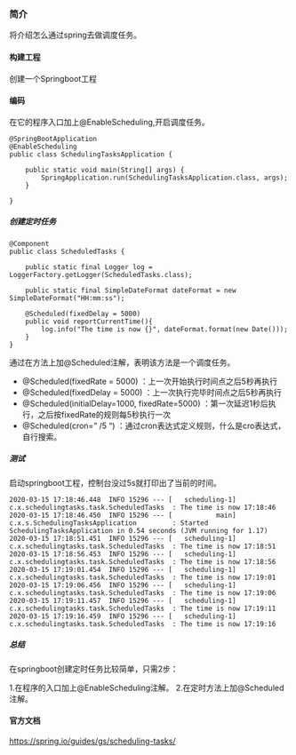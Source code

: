 ### 简介
将介绍怎么通过spring去做调度任务。

#### 构建工程
创建一个Springboot工程
#### 编码
在它的程序入口加上@EnableScheduling,开启调度任务。
```
@SpringBootApplication
@EnableScheduling
public class SchedulingTasksApplication {

    public static void main(String[] args) {
        SpringApplication.run(SchedulingTasksApplication.class, args);
    }

}
```

##### 创建定时任务
```
@Component
public class ScheduledTasks {

    public static final Logger log = LoggerFactory.getLogger(ScheduledTasks.class);

    public static final SimpleDateFormat dateFormat = new SimpleDateFormat("HH:mm:ss");

    @Scheduled(fixedDelay = 5000)
    public void reportCurrentTime(){
        log.info("The time is now {}", dateFormat.format(new Date()));
    }
}
```
通过在方法上加@Scheduled注解，表明该方法是一个调度任务。

* @Scheduled(fixedRate = 5000) ：上一次开始执行时间点之后5秒再执行
* @Scheduled(fixedDelay = 5000) ：上一次执行完毕时间点之后5秒再执行
* @Scheduled(initialDelay=1000, fixedRate=5000) ：第一次延迟1秒后执行，之后按fixedRate的规则每5秒执行一次
* @Scheduled(cron=” /5 “) ：通过cron表达式定义规则，什么是cro表达式，自行搜索。

##### 测试
启动springboot工程，控制台没过5s就打印出了当前的时间。
```
2020-03-15 17:18:46.448  INFO 15296 --- [   scheduling-1] c.x.schedulingtasks.task.ScheduledTasks  : The time is now 17:18:46
2020-03-15 17:18:46.450  INFO 15296 --- [           main] c.x.s.SchedulingTasksApplication         : Started SchedulingTasksApplication in 0.54 seconds (JVM running for 1.17)
2020-03-15 17:18:51.451  INFO 15296 --- [   scheduling-1] c.x.schedulingtasks.task.ScheduledTasks  : The time is now 17:18:51
2020-03-15 17:18:56.453  INFO 15296 --- [   scheduling-1] c.x.schedulingtasks.task.ScheduledTasks  : The time is now 17:18:56
2020-03-15 17:19:01.454  INFO 15296 --- [   scheduling-1] c.x.schedulingtasks.task.ScheduledTasks  : The time is now 17:19:01
2020-03-15 17:19:06.456  INFO 15296 --- [   scheduling-1] c.x.schedulingtasks.task.ScheduledTasks  : The time is now 17:19:06
2020-03-15 17:19:11.457  INFO 15296 --- [   scheduling-1] c.x.schedulingtasks.task.ScheduledTasks  : The time is now 17:19:11
2020-03-15 17:19:16.459  INFO 15296 --- [   scheduling-1] c.x.schedulingtasks.task.ScheduledTasks  : The time is now 17:19:16
```
##### 总结

在springboot创建定时任务比较简单，只需2步：

1.在程序的入口加上@EnableScheduling注解。
2.在定时方法上加@Scheduled注解。

#### 官方文档
https://spring.io/guides/gs/scheduling-tasks/